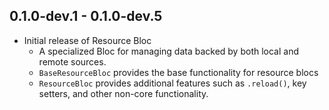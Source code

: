 ## 0.1.0-dev.1 - 0.1.0-dev.5

- Initial release of Resource Bloc
  - A specialized Bloc for managing data backed by both local and remote sources.
  - `BaseResourceBloc` provides the base functionality for resource blocs
  - `ResourceBloc` provides additional features such as `.reload()`, key setters, and other non-core functionality.
